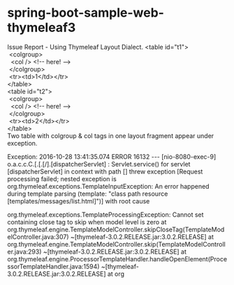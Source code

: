 # spring-boot-sample-web-thymeleaf3

Issue Report - Using Thymeleaf Layout Dialect.
&lt;table id="t1"><br />
&nbsp;&lt;colgroup><br />
&nbsp;&nbsp;&lt;col /> &lt;!-- here! --><br />
&nbsp;&lt;/colgroup><br />
&nbsp;&lt;tr>&lt;td>1&lt;/td>&lt;/tr><br />
&lt;/table><br />
&lt;table id="t2"><br />
&nbsp;&lt;colgroup><br />
&nbsp;&nbsp;&lt;col /> &lt;!-- here! --><br />
&nbsp;&lt;/colgroup><br />
&nbsp;&lt;tr>&lt;td>2&lt;/td>&lt;/tr><br />
&lt;/table><br />
Two table with colgroup & col tags in one layout fragment appear under exception.

Exception: 
2016-10-28 13:41:35.074 ERROR 16132 --- [nio-8080-exec-9] o.a.c.c.C.[.[.[/].[dispatcherServlet]    : Servlet.service() for servlet [dispatcherServlet] in context with path [] threw exception [Request processing failed; nested exception is org.thymeleaf.exceptions.TemplateInputException: An error happened during template parsing (template: "class path resource [templates/messages/list.html]")] with root cause

org.thymeleaf.exceptions.TemplateProcessingException: Cannot set containing close tag to skip when model level is zero
	at org.thymeleaf.engine.TemplateModelController.skipCloseTag(TemplateModelController.java:307) ~[thymeleaf-3.0.2.RELEASE.jar:3.0.2.RELEASE]
	at org.thymeleaf.engine.TemplateModelController.skip(TemplateModelController.java:293) ~[thymeleaf-3.0.2.RELEASE.jar:3.0.2.RELEASE]
	at org.thymeleaf.engine.ProcessorTemplateHandler.handleOpenElement(ProcessorTemplateHandler.java:1594) ~[thymeleaf-3.0.2.RELEASE.jar:3.0.2.RELEASE]
	at org
